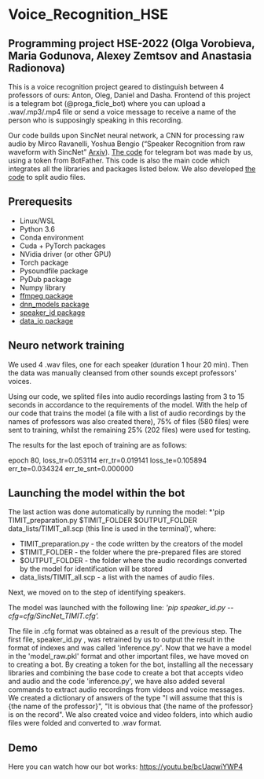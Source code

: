 # Voice_Recognition_HSE
## Programming project HSE-2022 (Olga Vorobieva, Maria Godunova, Alexey Zemtsov and Anastasia Radionova)
This is a voice recognition project geared to distinguish between 4 professors of ours: Anton, Oleg, Daniel and Dasha. 
Frontend of this project is a telegram bot (@proga_ficle_bot) where you can upload a .wav/.mp3/.mp4 file or send a voice message to receive a name of the person who is supposingly speaking in this recording.

Our code builds upon SincNet neural network, a CNN for processing raw audio by Mirco Ravanelli, Yoshua Bengio (“Speaker Recognition from raw waveform with SincNet” [Arxiv](https://arxiv.org/abs/1808.00158)).
[The code](https://github.com/sashabugurt/voice_recognition_bot_py/blob/main/bot.py) for telegram bot was made by us, using a token from BotFather. This code is also the main code which integrates all the libraries and packages listed below. 
We also developed [the code](https://github.com/sashabugurt/voice_recognition_bot_py/blob/main/split.py) to split audio files.

## Prerequesits
* Linux/WSL
* Python 3.6
* Conda environment
* Cuda + PyTorch packages 
* NVidia driver (or other GPU)
* Torch package
* Pysoundfile package
* PyDub package
* Numpy library
* [ffmpeg package](https://www.ffmpeg.org/download.html)
* [dnn_models package](https://github.com/mravanelli/SincNet/blob/master/dnn_models.py)
* [speaker_id package](https://github.com/mravanelli/SincNet/blob/master/speaker_id.py)
* [data_io package](https://github.com/mravanelli/SincNet/blob/master/data_io.py)

## Neuro network training
We used 4 .wav files, one for each speaker (duration 1 hour 20 min).  Then the data was manually cleansed from other sounds except professors' voices. 

Using our code, we splited files into audio recordings lasting from 3 to 15 seconds in accordance to the requirements of the model. With the help of our code that trains the model (a file with a list of audio recordings by the names of professors was also created there), 75% of files (580 files) were sent to training, whilst the remaining 25% (202 files) were used for testing. 

The results for the last epoch of training are as follows: 

epoch 80, loss_tr=0.053114 err_tr=0.019141 loss_te=0.105894 err_te=0.034324 err_te_snt=0.000000

## Launching the model within the bot

The last action was done automatically by running the model: 
*'pip TIMIT_preparation.py $TIMIT_FOLDER $OUTPUT_FOLDER data_lists/TIMIT_all.scp (this line is used in the terminal)', where:
* TIMIT_preparation.py - the code written by the creators of the model
* $TIMIT_FOLDER - the folder where the pre-prepared files are stored
* $OUTPUT_FOLDER - the folder where the audio recordings converted by the model for identification will be stored
* data_lists/TIMIT_all.scp - a list with the names of audio files. 

Next, we moved on to the step of identifying speakers. 

The model was launched with the following line: 
*'pip speaker_id.py --cfg=cfg/SincNet_TIMIT.cfg'.*

The file in .cfg format was obtained as a result of the previous step. The first file, speaker_id.py , was retrained by us to output the result in the format of indexes and was called 'inference.py'. Now that we have a model in the 'model_raw.pkl' format and other important files, we have moved on to creating a bot. By creating a token for the bot, installing all the necessary libraries and combining the base code to create a bot that accepts video and audio and the code 'inference.py', we have also added several commands to extract audio recordings from videos and voice messages. We created a dictionary of answers of the type "I will assume that this is {the name of the professor}", "It is obvious that {the name of the professor} is on the record". We also created voice and video folders, into which audio files were folded and converted to .wav format.
 

## Demo
Here you can watch how our bot works: https://youtu.be/bcUaqwiYWP4

